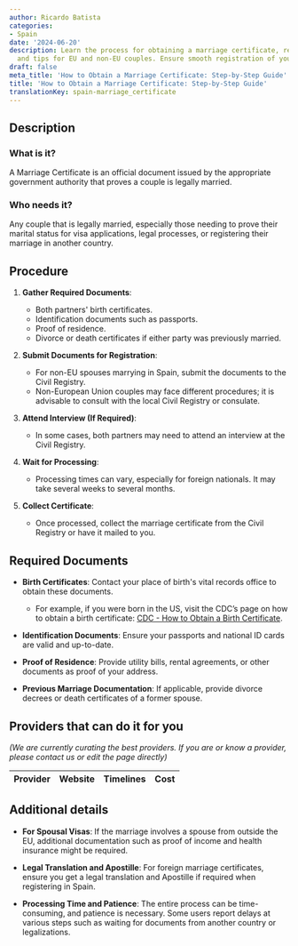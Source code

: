 ```yaml
---
author: Ricardo Batista
categories:
- Spain
date: '2024-06-20'
description: Learn the process for obtaining a marriage certificate, required documents,
  and tips for EU and non-EU couples. Ensure smooth registration of your marriage.
draft: false
meta_title: 'How to Obtain a Marriage Certificate: Step-by-Step Guide'
title: 'How to Obtain a Marriage Certificate: Step-by-Step Guide'
translationKey: spain-marriage_certificate
---
```



## Description
### What is it?
A Marriage Certificate is an official document issued by the appropriate government authority that proves a couple is legally married.

### Who needs it?
Any couple that is legally married, especially those needing to prove their marital status for visa applications, legal processes, or registering their marriage in another country.

## Procedure
1. **Gather Required Documents**:
   - Both partners' birth certificates.
   - Identification documents such as passports.
   - Proof of residence.
   - Divorce or death certificates if either party was previously married.
   
2. **Submit Documents for Registration**:
   - For non-EU spouses marrying in Spain, submit the documents to the Civil Registry.
   - Non-European Union couples may face different procedures; it is advisable to consult with the local Civil Registry or consulate.

3. **Attend Interview (If Required)**:
   - In some cases, both partners may need to attend an interview at the Civil Registry.

4. **Wait for Processing**:
   - Processing times can vary, especially for foreign nationals. It may take several weeks to several months.

5. **Collect Certificate**:
   - Once processed, collect the marriage certificate from the Civil Registry or have it mailed to you.

## Required Documents
- **Birth Certificates**:
  Contact your place of birth's vital records office to obtain these documents.
  - For example, if you were born in the US, visit the CDC’s page on how to obtain a birth certificate: [CDC - How to Obtain a Birth Certificate](https://www.cdc.gov/nchs/w2w/index.htm).

- **Identification Documents**:
  Ensure your passports and national ID cards are valid and up-to-date.

- **Proof of Residence**:
  Provide utility bills, rental agreements, or other documents as proof of your address.

- **Previous Marriage Documentation**:
  If applicable, provide divorce decrees or death certificates of a former spouse.

## Providers that can do it for you
_(We are currently curating the best providers. If you are or know a provider, please contact us or edit the page directly)_

| Provider        |     Website     |     Timelines    |       Cost      |
| --------------- | --------------- |  :-------------: | :-------------: |

## Additional details
- **For Spousal Visas**:
  If the marriage involves a spouse from outside the EU, additional documentation such as proof of income and health insurance might be required.

- **Legal Translation and Apostille**:
  For foreign marriage certificates, ensure you get a legal translation and Apostille if required when registering in Spain.

- **Processing Time and Patience**:
  The entire process can be time-consuming, and patience is necessary. Some users report delays at various steps such as waiting for documents from another country or legalizations.